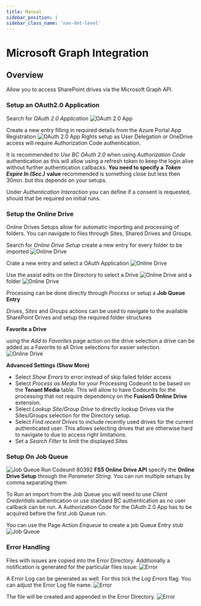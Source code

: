 ```yaml
---
title: Manual
sidebar_position: 1
sidebar_class_name: 'nav-det-level'
---
```


# <span className="fusion5-text">Microsoft Graph Integration</span>

## Overview

Allow you to access SharePoint drives via the Microsoft Graph API.

### Setup an OAuth2.0 Application

Search for _OAuth 2.0 Application_
![OAuth 2.0 App](img/Setup1-b41fc74b-9436-49e8-b479-b3e062913686.PNG)

Create a new entry filling in required details from the Azure Portal App Registration
![OAuth 2.0 App](img/Setup2-70ea4c88-3a65-4103-b764-36be3f3f7b99.PNG)
Rights setup as User Delegation or OneDrive access will require Authorization Code authentication.

It is recommended to _Use BC OAuth 2.0_ when using _Authorization Code_ authentication as this will allow using a refresh token to keep the login alive without further authentication callbacks. __You need to specify a__ ***Token Expire In (Sec.)*** __value__ recommended is something close but less then 30min. but this depends on your setups.

Under _Authentication Interaction_ you can define if a consent is requested, should that be required on initial runs. 

### Setup the Online Drive

Online Drives Setups allow for automatic importing and processing of folders.
You can navigate to files through Sites, Shared Drives and Groups.

Search for _Online Drive Setup_ create a new entry for every folder to be imported
![Online Drive](img/Setup3-2c17e2ff-854b-4591-bd4c-36ba445f599a.PNG)

Crate a new entry and select a OAuth Application 
![Online Drive](img/Setup4-156c30dd-4738-4a1f-b4f8-93c6c1b23d88.PNG)

Use the assist edits on the Directory to select a Drive
![Online Drive](img/Setup5-31a9ecde-36b5-42e3-8134-f1845663c3ec.PNG)
and a folder
![Online Drive](img/Setup6-965c3111-1ec6-4544-bf72-96190f20dfc9.PNG)

Processing can be done directly through _Process_ or setup a __Job Queue Entry__

_Drives_, _Sites_ and _Groups_ actions can be used to navigate to the available SharePoint Drives and setup the required folder structures

__Favorite a Drive__

using the _Add to Favorites_ page action on the drive selection a drive can be added as a Favorite to all Drive selections for easier selection. 
![Online Drive](img/Setup8-1e841e7b-3048-43fe-b101-a10b01ec650d.PNG)

__Advanced Settings (Show More)__

 - Select _Show Errors_ to error instead of skip failed folder access
 - Select _Process as Media_ for your Processing Codeunit to be based on the __Tenant Media__ table. This will allow to have Codeunits for the processing that not require  dependency on the __Fusion5 Online Drive__ extension.
 - Select _Lookup Site/Group Drive_ to directly lookup Drives via the Sites/Groups selection for the Directory setup.
 - Select _Find recent Drives_ to include recently used drives for the current authenticated user. This allows selecting drives that are otherwise hard to navigate to due to access right limitations.
 - Set a _Search Filter_ to limit the displayed Sites

### Setup On Job Queue

![Job Queue](img/Setup7-4daddd1c-83da-4405-a6d7-df243781c72f.PNG)
Run Codeunit 80392 __FS5 Online Drive API__ specify the __Online Drive Setup__ through the _Parameter String_.
You can run multiple setups by comma separating them 

To Run an import from the Job Queue you will need to use _Client Credentials_ authentication or use standard BC authentication as no user callback can be run.
A Authorization Code for the OAuth 2.0 App has to be acquired before the first Job Queue run.

You can use the Page Action _Enqueue_ to create a job Queue Entry stub
![Job Queue](img/Setup9-12bc062f-42f4-4363-a36b-696337ad90ed.PNG)

### Error Handling

Files with issues are copied into the Error Directory. 
Additionally a notification is generated for the particular files issue:
![Error](img/Error01-943f7e49-77a5-4029-99ea-6d63e6224a48.PNG)

A Error Log can be generated as well. For this tick the _Log Errors_ flag.
You can adjust the Error Log file name.
![Error](img/Error02-41e3ce0f-61de-4da9-9486-2277fe3e1e59.PNG)

The file will be created and appended in the Error Directory.
![Error](img/Error03-a8124209-b0c3-46c6-b3c5-a61a3b018577.PNG)